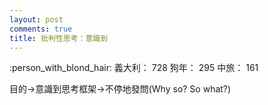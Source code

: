 ```yaml
---
layout: post
comments: true
title: 批判性思考：意識到
---
```


:person_with_blond_hair: 義大利： 728 狗年： 295 中旅： 161


目的→意識到思考框架→不停地發問(Why so? So what?)
